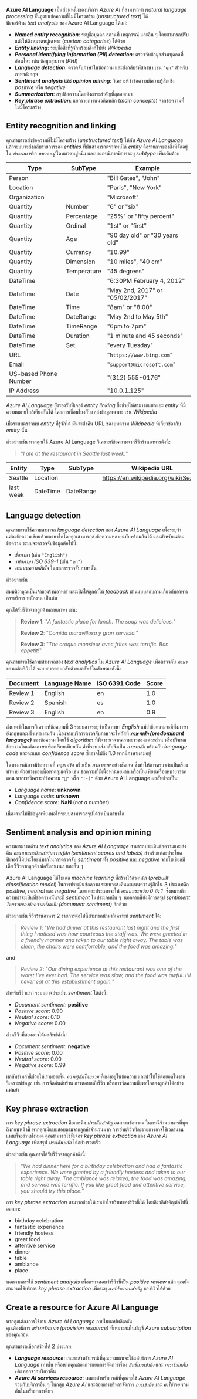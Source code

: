 
**Azure AI Language** เป็นส่วนหนึ่งของบริการ _Azure AI_ ที่สามารถทำ _natural language processing_ ขั้นสูงบนข้อความที่ไม่มีโครงสร้าง (_unstructured text_) ได้  
ฟีเจอร์ด้าน _text analysis_ ของ Azure AI Language ได้แก่:

- **_Named entity recognition_**: ระบุชื่อบุคคล สถานที่ เหตุการณ์ และอื่น ๆ โดยสามารถปรับแต่งให้ดึงหมวดหมู่เฉพาะ (_custom categories_) ได้ด้วย  
- **_Entity linking_**: ระบุชื่อสิ่งที่รู้จักพร้อมลิงก์ไปยัง _Wikipedia_  
- **_Personal identifying information (PII) detection_**: ตรวจจับข้อมูลส่วนบุคคลที่อ่อนไหว เช่น ข้อมูลสุขภาพ (_PHI_)  
- **_Language detection_**: ตรวจจับภาษาในข้อความ และส่งกลับรหัสภาษา เช่น `"en"` สำหรับภาษาอังกฤษ  
- **_Sentiment analysis_ และ _opinion mining_**: วิเคราะห์ว่าข้อความมีความรู้สึกเชิง _positive_ หรือ _negative_  
- **_Summarization_**: สรุปข้อความโดยดึงสาระสำคัญที่สุดออกมา  
- **_Key phrase extraction_**: แยกรายการแนวคิดหลัก (_main concepts_) จากข้อความที่ไม่มีโครงสร้าง

## Entity recognition and linking

คุณสามารถส่งข้อความที่ไม่มีโครงสร้าง (_unstructured text_) ให้กับ _Azure AI Language_ แล้วระบบจะส่งกลับรายการของ _entities_ ที่มันสามารถตรวจพบได้ _entity_ คือรายการของสิ่งที่จัดอยู่ใน _ประเภท_ หรือ _หมวดหมู่_ ใดหมวดหมู่หนึ่ง และบางกรณีอาจมีการระบุ _subtype_ เพิ่มเติมด้วย

|Type|SubType|Example|
|---|---|---|
|Person||"Bill Gates", "John"|
|Location||"Paris", "New York"|
|Organization||"Microsoft"|
|Quantity|Number|"6" or "six"|
|Quantity|Percentage|"25%" or "fifty percent"|
|Quantity|Ordinal|"1st" or "first"|
|Quantity|Age|"90 day old" or "30 years old"|
|Quantity|Currency|"10.99"|
|Quantity|Dimension|"10 miles", "40 cm"|
|Quantity|Temperature|"45 degrees"|
|DateTime||"6:30PM February 4, 2012"|
|DateTime|Date|"May 2nd, 2017" or "05/02/2017"|
|DateTime|Time|"8am" or "8:00"|
|DateTime|DateRange|"May 2nd to May 5th"|
|DateTime|TimeRange|"6pm to 7pm"|
|DateTime|Duration|"1 minute and 45 seconds"|
|DateTime|Set|"every Tuesday"|
|URL||"`https://www.bing.com`"|
|Email||"`support@microsoft.com`"|
|US-based Phone Number||"(312) 555-0176"|
|IP Address||"10.0.1.125"|

_Azure AI Language_ ยังรองรับฟีเจอร์ _entity linking_ ซึ่งช่วยให้สามารถแยกแยะ _entity_ ที่มีความหมายใกล้เคียงกันได้ โดยการเชื่อมโยงกับแหล่งข้อมูลเฉพาะ เช่น _Wikipedia_  

เมื่อระบบตรวจพบ _entity_ ที่รู้จักได้ มันจะส่งคืน URL ของบทความ _Wikipedia_ ที่เกี่ยวข้องกับ _entity_ นั้น

ตัวอย่างเช่น หากคุณใช้ Azure AI Language วิเคราะห์ข้อความจากรีวิวร้านอาหารดังนี้:

> "_I ate at the restaurant in Seattle last week._"

|Entity|Type|SubType|Wikipedia URL|
|---|---|---|---|
|Seattle|Location||https://en.wikipedia.org/wiki/Seattle|
|last week|DateTime|DateRange||

## Language detection

คุณสามารถใช้ความสามารถ _language detection_ ของ _Azure AI Language_ เพื่อระบุว่าแต่ละข้อความเขียนด้วยภาษาใดโดยคุณสามารถส่งข้อความหลายฉบับพร้อมกันได้ และสำหรับแต่ละข้อความ ระบบจะตรวจจับข้อมูลต่อไปนี้:

- _ชื่อภาษา_ (เช่น `"English"`)  
- _รหัสภาษา ISO 639-1_ (เช่น `"en"`)  
- _คะแนนความมั่นใจ_ ในผลการรวจจับภาษานั้น 

ตัวอย่างเช่น  

สมมติว่าคุณเป็นเจ้าของร้านอาหาร และเปิดให้ลูกค้าให้ _feedback_ ผ่านแบบสอบถามเกี่ยวกับอาหาร การบริการ พนักงาน เป็นต้น  

คุณได้รับรีวิวจากลูกค้าหลายภาษา เช่น:

> **Review 1**: "_A fantastic place for lunch. The soup was delicious._"
> 
> **Review 2**: "_Comida maravillosa y gran servicio._"
> 
> **Review 3**: "_The croque monsieur avec frites was terrific. Bon appetit!_"

คุณสามารถใช้ความสามารถของ _text analytics_ ใน _Azure AI Language_ เพื่อตรวจจับ _ภาษา_ ของแต่ละรีวิวได้ ระบบอาจตอบกลับด้วยผลลัพธ์ในลักษณะดังนี้:

|Document|Language Name|ISO 6391 Code|Score|
|---|---|---|---|
|Review 1|English|en|1.0|
|Review 2|Spanish|es|1.0|
|Review 3|English|en|0.9|

สังเกตว่าในการวิเคราะห์ข้อความที่ 3 ระบบอาจระบุว่าเป็นภาษา _English_ แม้ว่าข้อความจะมีทั้งภาษาอังกฤษและฝรั่งเศสผสมกัน เนื่องจากบริการตรวจจับภาษาจะโฟกัสที่ _**ภาษาหลัก (predominant language)**_ ของข้อความ โดยใช้ _algorithm_ ที่พิจารณาจากความยาวของแต่ละส่วน หรือปริมาณข้อความในแต่ละภาษาเพื่อเปรียบเทียบกัน ค่าที่ระบบส่งกลับจึงเป็น _ภาษาหลัก_ พร้อมกับ _language code_ และคะแนน _confidence score_ ซึ่งอาจไม่ถึง 1.0 หากมีภาษาผสมอยู่

ในบางกรณีอาจมีข้อความที่ _คลุมเครือ_ หรือเป็น _ภาษาผสม_ อย่างชัดเจน ซึ่งทำให้การตรวจจับเป็นเรื่องท้าทาย ตัวอย่างของเนื้อหาคลุมเครือ เช่น ข้อความที่มีเนื้อหาน้อยมาก หรือเป็นเพียงเครื่องหมายวรรคตอน หากเราวิเคราะห์ข้อความ `"🙂"` หรือ `":-)"` ด้วย Azure AI Language ผลลัพธ์จะเป็น:

- _Language name_: **unknown**  
- _Language code_: **unknown**  
- _Confidence score_: **NaN** (_not a number_)  

เนื่องจากไม่มีข้อมูลเพียงพอให้ระบบสามารถสรุปได้ว่าเป็นภาษาใด

## Sentiment analysis and opinion mining

ความสามารถด้าน _text analytics_ ของ _Azure AI Language_ สามารถประเมินข้อความและส่งคืน _คะแนนและป้ายกำกับความรู้สึก (sentiment scores and labels)_ สำหรับแต่ละประโยค ฟีเจอร์นี้มีประโยชน์มากในการตรวจจับ _sentiment_ ทั้ง _positive_ และ _negative_ จากโซเชียลมีเดีย รีวิวจากลูกค้า ฟอรัมสนทนา และอื่น ๆ

Azure AI Language ใช้โมเดล _machine learning_ ที่สร้างไว้ล่วงหน้า (_prebuilt classification model_) ในการประเมินข้อความ ระบบจะส่งคืนคะแนนความรู้สึกใน 3 ประเภทคือ _positive_, _neutral_ และ _negative_ โดยแต่ละประเภทจะให้ _คะแนนระหว่าง 0 ถึง 1_  ซึ่งหมายถึงความน่าจะเป็นที่ข้อความนั้นจะมี _sentiment_ ในประเภทนั้น ๆ  นอกจากนี้ยังมีการสรุป _sentiment โดยรวมของข้อความทั้งฉบับ (document sentiment)_ อีกด้วย
  

ตัวอย่างเช่น รีวิวร้านอาหาร 2 รายการต่อไปนี้สามารถนำมาวิเคราะห์ _sentiment_ ได้:

> _Review 1_: "_We had dinner at this restaurant last night and the first thing I noticed was how courteous the staff was. We were greeted in a friendly manner and taken to our table right away. The table was clean, the chairs were comfortable, and the food was amazing._"

and

> _Review 2_: "_Our dining experience at this restaurant was one of the worst I've ever had. The service was slow, and the food was awful. I'll never eat at this establishment again._"

สำหรับรีวิวแรก ระบบอาจประเมิน _sentiment_ ได้ดังนี้:
- _Document sentiment_: **positive**  
- _Positive score_: 0.90  
- _Neutral score_: 0.10  
- _Negative score_: 0.00

ส่วนรีวิวที่สองอาจได้ผลลัพธ์ดังนี้:
- _Document sentiment_: **negative**  
- _Positive score_: 0.00  
- _Neutral score_: 0.00  
- _Negative score_: 0.99

ผลลัพธ์เหล่านี้ช่วยให้เรามองเห็น _ความรู้สึกโดยรวม_ ที่แฝงอยู่ในข้อความ และนำไปใช้ต่อยอดในงานวิเคราะห์ข้อมูล เช่น การจัดอันดับร้าน การตอบกลับรีวิว หรือการวัดความพึงพอใจของลูกค้าได้อย่างแม่นยำ

## Key phrase extraction

การ _key phrase extraction_ คือการดึง _ประเด็นสำคัญ_ ออกจากข้อความ ในกรณีร้านอาหารที่พูดถึงก่อนหน้านี้ หากคุณมีแบบสอบถามจากลูกค้าจำนวนมาก การอ่านรีวิวทีละรายการอาจใช้เวลานาน แทนที่จะอ่านทั้งหมด คุณสามารถใช้ฟีเจอร์ _key phrase extraction_ ของ _Azure AI Language_ เพื่อสรุป _ประเด็นหลัก_ ได้อย่างรวดเร็ว

ตัวอย่างเช่น คุณอาจได้รับรีวิวจากลูกค้าดังนี้:

> "_We had dinner here for a birthday celebration and had a fantastic experience. We were greeted by a friendly hostess and taken to our table right away. The ambiance was relaxed, the food was amazing, and service was terrific. If you like great food and attentive service, you should try this place._"

การ _key phrase extraction_ สามารถช่วยให้เราเข้าใจบริบทของรีวิวนี้ได้ โดยดึงวลีสำคัญต่อไปนี้ออกมา:

- birthday celebration
- fantastic experience
- friendly hostess
- great food
- attentive service
- dinner
- table
- ambiance
- place

นอกจากการใช้ _sentiment analysis_ เพื่อตรวจสอบว่ารีวิวนี้เป็น _positive review_ แล้ว คุณยังสามารถใช้บริการ _key phrase extraction_ เพื่อระบุ _องค์ประกอบสำคัญ_ ของรีวิวได้ด้วย

## Create a resource for Azure AI Language

หากคุณต้องการใช้งาน _Azure AI Language_ ภายในแอปพลิเคชัน  
คุณต้องมีการ _สร้างทรัพยากร (provision resource)_ ที่เหมาะสมในบัญชี _Azure subscription_ ของคุณก่อน

คุณสามารถเลือกสร้างได้ 2 ประเภท:

- **_Language resource_**: เหมาะสำหรับกรณีที่คุณวางแผนจะใช้แค่บริการ _Azure AI Language_ เท่านั้น หรือหากคุณต้องการแยกการจัดการเรื่อง _สิทธิ์การเข้าถึง_ และ _การเรียกเก็บเงิน_ ออกจากบริการอื่น
- **_Azure AI services resource_**: เหมาะสำหรับกรณีที่คุณจะใช้ _Azure AI Language_ ร่วมกับบริการอื่น ๆ ในกลุ่ม _Azure AI_ และต้องการบริหารจัดการ _การเข้าถึง_ และ _ค่าใช้จ่าย_ รวมกันในทรัพยากรเดียว
